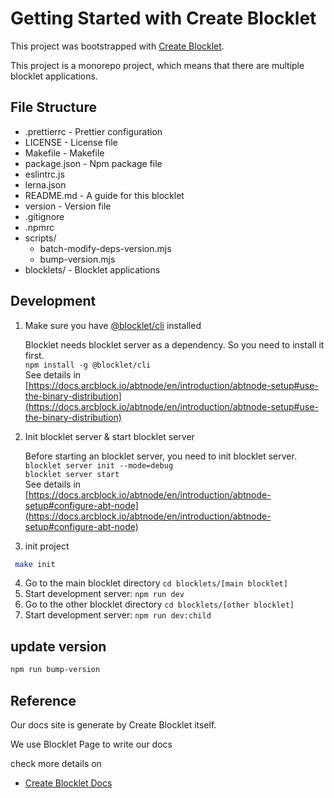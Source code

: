 # Getting Started with Create Blocklet

This project was bootstrapped with [Create Blocklet](https://github.com/blocklet/create-blocklet).

This project is a monorepo project, which means that there are multiple blocklet applications.

## File Structure

- .prettierrc - Prettier configuration
- LICENSE - License file
- Makefile - Makefile
- package.json - Npm package file
- eslintrc.js
- lerna.json
- README.md - A guide for this blocklet
- version - Version file
- .gitignore
- .npmrc
- scripts/
  - batch-modify-deps-version.mjs
  - bump-version.mjs
- blocklets/ - Blocklet applications

## Development

1. Make sure you have [@blocklet/cli](https://www.npmjs.com/package/@blocklet/cli) installed

   Blocklet needs blocklet server as a dependency. So you need to install it first.  
   `npm install -g @blocklet/cli`  
   See details in [https://docs.arcblock.io/abtnode/en/introduction/abtnode-setup#use-the-binary-distribution](https://docs.arcblock.io/abtnode/en/introduction/abtnode-setup#use-the-binary-distribution)

2. Init blocklet server & start blocklet server

   Before starting an blocklet server, you need to init blocklet server.  
   `blocklet server init --mode=debug`  
   `blocklet server start`  
   See details in [https://docs.arcblock.io/abtnode/en/introduction/abtnode-setup#configure-abt-node](https://docs.arcblock.io/abtnode/en/introduction/abtnode-setup#configure-abt-node)

3. init project

```bash
 make init
```

4. Go to the main blocklet directory `cd blocklets/[main blocklet]`
5. Start development server: `npm run dev`
6. Go to the other blocklet directory `cd blocklets/[other blocklet]`
7. Start development server: `npm run dev:child`

## update version

```bash
npm run bump-version
```

## Reference

Our docs site is generate by Create Blocklet itself.

We use Blocklet Page to write our docs

check more details on

- [Create Blocklet Docs](https://www.createblocklet.dev/docs/en/intro)
